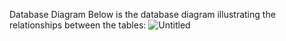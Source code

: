 Database Diagram
Below is the database diagram illustrating the relationships between the tables:
![Untitled](https://github.com/user-attachments/assets/3a7e8583-5767-4510-bab9-48e3a0a7f079)
